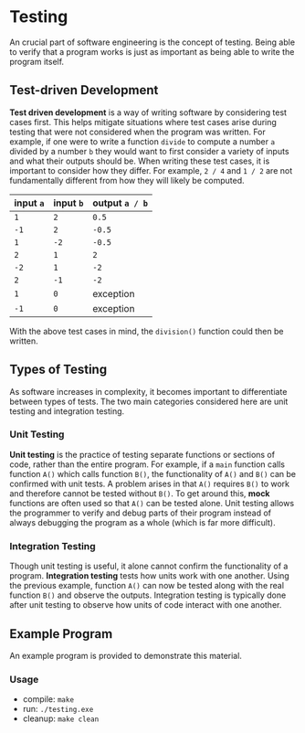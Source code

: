 # Testing

An crucial part of software engineering is the concept of testing. Being able to verify that a program works is just as important as being able to write the program itself.

## Test-driven Development

**Test driven development** is a way of writing software by considering test cases first. This helps mitigate situations where test cases arise during testing that were not considered when the program was written. For example, if one were to write a function `divide` to compute a number `a` divided by a number `b` they would want to first consider a variety of inputs and what their outputs should be. When writing these test cases, it is important to consider how they differ. For example, `2 / 4` and `1 / 2` are not fundamentally different from how they will likely be computed.

| input `a`  | input `b`  | output `a / b` |
| ---------- | ---------- | -------------- |
| `1`        | `2`        | `0.5`          |
| `-1`       | `2`        | `-0.5`         |
| `1`        | `-2`       | `-0.5`         |
| `2`        | `1`        | `2`            |
| `-2`       | `1`        | `-2`           |
| `2`        | `-1`       | `-2`           |
| `1`        | `0`        | exception      |
| `-1`       | `0`        | exception      |

With the above test cases in mind, the `division()` function could then be written.

## Types of Testing

As software increases in complexity, it becomes important to differentiate between types of tests. The two main categories considered here are unit testing and integration testing.

### Unit Testing

**Unit testing** is the practice of testing separate functions or sections of code, rather than the entire program. For example, if a `main` function calls function `A()` which calls function `B()`, the functionality of `A()` and `B()` can be confirmed with unit tests. A problem arises in that `A()` requires `B()` to work and therefore cannot be tested without `B()`. To get around this, **mock** functions are often used so that `A()` can be tested alone. Unit testing allows the programmer to verify and debug parts of their program instead of always debugging the program as a whole (which is far more difficult).

### Integration Testing

Though unit testing is useful, it alone cannot confirm the functionality of a program. **Integration testing** tests how units work with one another. Using the previous example, function `A()` can now be tested along with the real function `B()` and observe the outputs. Integration testing is typically done after unit testing to observe how units of code interact with one another.

## Example Program

An example program is provided to demonstrate this material.

### Usage
- compile: `make`
- run: `./testing.exe`
- cleanup: `make clean`
